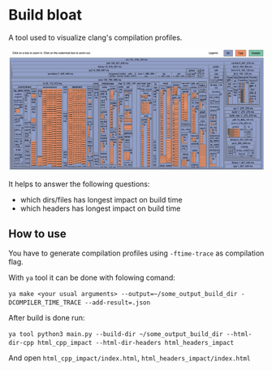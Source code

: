 # Build bloat

A tool used to visualize clang's compilation profiles.

![screenshot](screenshot.png)

It helps to answer the following questions:
- which dirs/files has longest impact on build time
- which headers has longest impact on build time

## How to use

You have to generate compilation profiles using `-ftime-trace` as compilation flag. 

With `ya` tool it can be done with folowing comand:

`ya make <your usual arguments> --output=~/some_output_build_dir -DCOMPILER_TIME_TRACE --add-result=.json`

After build is done run:

`ya tool python3 main.py --build-dir ~/some_output_build_dir --html-dir-cpp html_cpp_impact --html-dir-headers html_headers_impact`

And open `html_cpp_impact/index.html`, `html_headers_impact/index.html`
